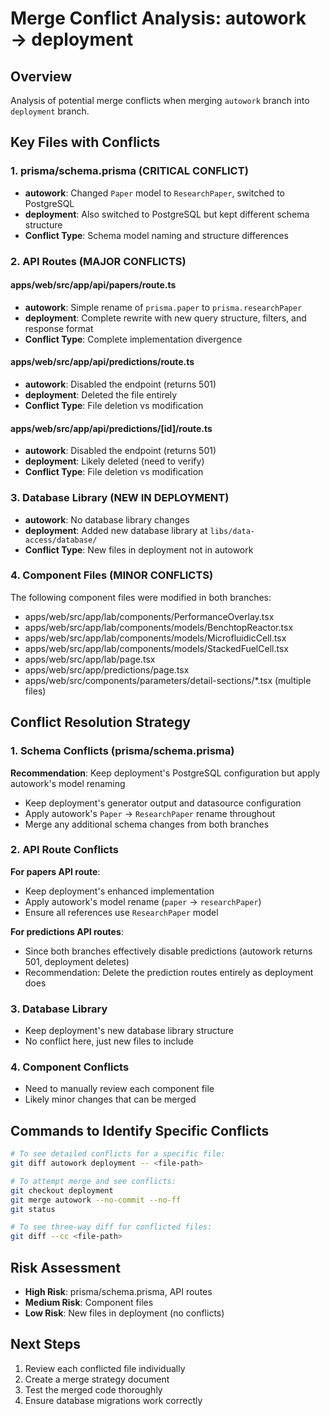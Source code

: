 # Merge Conflict Analysis: autowork → deployment

## Overview

Analysis of potential merge conflicts when merging `autowork` branch into
`deployment` branch.

## Key Files with Conflicts

### 1. **prisma/schema.prisma** (CRITICAL CONFLICT)

- **autowork**: Changed `Paper` model to `ResearchPaper`, switched to PostgreSQL
- **deployment**: Also switched to PostgreSQL but kept different schema
  structure
- **Conflict Type**: Schema model naming and structure differences

### 2. **API Routes** (MAJOR CONFLICTS)

#### apps/web/src/app/api/papers/route.ts

- **autowork**: Simple rename of `prisma.paper` to `prisma.researchPaper`
- **deployment**: Complete rewrite with new query structure, filters, and
  response format
- **Conflict Type**: Complete implementation divergence

#### apps/web/src/app/api/predictions/route.ts

- **autowork**: Disabled the endpoint (returns 501)
- **deployment**: Deleted the file entirely
- **Conflict Type**: File deletion vs modification

#### apps/web/src/app/api/predictions/[id]/route.ts

- **autowork**: Disabled the endpoint (returns 501)
- **deployment**: Likely deleted (need to verify)
- **Conflict Type**: File deletion vs modification

### 3. **Database Library** (NEW IN DEPLOYMENT)

- **autowork**: No database library changes
- **deployment**: Added new database library at `libs/data-access/database/`
- **Conflict Type**: New files in deployment not in autowork

### 4. **Component Files** (MINOR CONFLICTS)

The following component files were modified in both branches:

- apps/web/src/app/lab/components/PerformanceOverlay.tsx
- apps/web/src/app/lab/components/models/BenchtopReactor.tsx
- apps/web/src/app/lab/components/models/MicrofluidicCell.tsx
- apps/web/src/app/lab/components/models/StackedFuelCell.tsx
- apps/web/src/app/lab/page.tsx
- apps/web/src/app/predictions/page.tsx
- apps/web/src/components/parameters/detail-sections/\*.tsx (multiple files)

## Conflict Resolution Strategy

### 1. Schema Conflicts (prisma/schema.prisma)

**Recommendation**: Keep deployment's PostgreSQL configuration but apply
autowork's model renaming

- Keep deployment's generator output and datasource configuration
- Apply autowork's `Paper` → `ResearchPaper` rename throughout
- Merge any additional schema changes from both branches

### 2. API Route Conflicts

**For papers API route**:

- Keep deployment's enhanced implementation
- Apply autowork's model rename (`paper` → `researchPaper`)
- Ensure all references use `ResearchPaper` model

**For predictions API routes**:

- Since both branches effectively disable predictions (autowork returns 501,
  deployment deletes)
- Recommendation: Delete the prediction routes entirely as deployment does

### 3. Database Library

- Keep deployment's new database library structure
- No conflict here, just new files to include

### 4. Component Conflicts

- Need to manually review each component file
- Likely minor changes that can be merged

## Commands to Identify Specific Conflicts

```bash
# To see detailed conflicts for a specific file:
git diff autowork deployment -- <file-path>

# To attempt merge and see conflicts:
git checkout deployment
git merge autowork --no-commit --no-ff
git status

# To see three-way diff for conflicted files:
git diff --cc <file-path>
```

## Risk Assessment

- **High Risk**: prisma/schema.prisma, API routes
- **Medium Risk**: Component files
- **Low Risk**: New files in deployment (no conflicts)

## Next Steps

1. Review each conflicted file individually
2. Create a merge strategy document
3. Test the merged code thoroughly
4. Ensure database migrations work correctly
